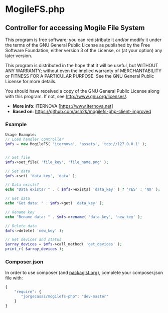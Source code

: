 # MogileFS.php
## Controller for accessing Mogile File System

This program is free software; you can redistribute it and/or modify
it under the terms of the GNU General Public License as published by
the Free Software Foundation; either version 3 of the License, or
(at your option) any later version.

This program is distributed in the hope that it will be useful,
but WITHOUT ANY WARRANTY; without even the implied warranty of
MERCHANTABILITY or FITNESS FOR A PARTICULAR PURPOSE.  See the
GNU General Public License for more details.

You should have received a copy of the GNU General Public License
along with this program.  If not, see <http://www.gnu.org/licenses/>.

* **More info**: ITERNOVA [https://www.iternova.net]
* **Based on**: https://github.com/ash2k/mogilefs-php-client-improved


### Example 

```php
Usage Example:
// Load handler controller
$mfs = new MogileFS( 'iternova', 'assets', 'tcp://127.0.0.1' );


// Set file
$mfs->set_file( 'file_key', 'file_name.png' );

// Set data
$mfs->set( 'data_key', 'data' );

// Data exists?
echo "Data exists? " . ( $mfs->exists( 'data_key' ) ? 'YES' : 'NO' );

// Get data
echo "Get data: " . $mfs->get( 'data_key' );

// Rename key
echo "Rename data: " . $mfs->rename( 'data_key', 'new_key' );

// Delete data
$mfs->delete( 'new_key' );

// Get devices and status
$array_devices = $mfs->call_method( 'get_devices' );
print_r( $array_devices );
```

### Composer.json

In order to use composer (and [packagist.org](https://packagist.org)), complete your composer.json file with:

```js
{
    "require": {
       "jorgecasas/mogilefs-php": "dev-master"
    }
}
```


